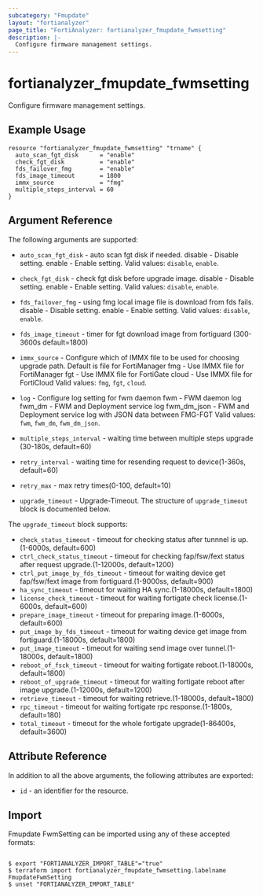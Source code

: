 ```yaml
---
subcategory: "Fmupdate"
layout: "fortianalyzer"
page_title: "FortiAnalyzer: fortianalyzer_fmupdate_fwmsetting"
description: |-
  Configure firmware management settings.
---
```


# fortianalyzer_fmupdate_fwmsetting
Configure firmware management settings.

## Example Usage

```hcl
resource "fortianalyzer_fmupdate_fwmsetting" "trname" {
  auto_scan_fgt_disk      = "enable"
  check_fgt_disk          = "enable"
  fds_failover_fmg        = "enable"
  fds_image_timeout       = 1800
  immx_source             = "fmg"
  multiple_steps_interval = 60
}
```

## Argument Reference


The following arguments are supported:


* `auto_scan_fgt_disk` - auto scan fgt disk if needed. disable - Disable setting. enable - Enable setting. Valid values: `disable`, `enable`.

* `check_fgt_disk` - check fgt disk before upgrade image. disable - Disable setting. enable - Enable setting. Valid values: `disable`, `enable`.

* `fds_failover_fmg` - using fmg local image file is download from fds fails. disable - Disable setting. enable - Enable setting. Valid values: `disable`, `enable`.

* `fds_image_timeout` - timer for fgt download image from fortiguard (300-3600s default=1800)
* `immx_source` - Configure which of IMMX file to be used for choosing upgrade path. Default is file for FortiManager fmg - Use IMMX file for FortiManager fgt - Use IMMX file for FortiGate cloud - Use IMMX file for FortiCloud Valid values: `fmg`, `fgt`, `cloud`.

* `log` - Configure log setting for fwm daemon fwm - FWM daemon log fwm_dm - FWM and Deployment service log fwm_dm_json - FWM and Deployment service log with JSON data between FMG-FGT Valid values: `fwm`, `fwm_dm`, `fwm_dm_json`.

* `multiple_steps_interval` - waiting time between multiple steps upgrade (30-180s, default=60)
* `retry_interval` - waiting time for resending request to device(1-360s, default=60)
* `retry_max` - max retry times(0-100, default=10)
* `upgrade_timeout` - Upgrade-Timeout. The structure of `upgrade_timeout` block is documented below.

The `upgrade_timeout` block supports:

* `check_status_timeout` - timeout for checking status after tunnnel is up.(1-6000s, default=600)
* `ctrl_check_status_timeout` - timeout for checking fap/fsw/fext status after request upgrade.(1-12000s, default=1200)
* `ctrl_put_image_by_fds_timeout` - timeout for waiting device get fap/fsw/fext image from fortiguard.(1-9000ss, default=900)
* `ha_sync_timeout` - timeout for waiting HA sync.(1-18000s, default=1800)
* `license_check_timeout` - timeout for waiting fortigate check license.(1-6000s, default=600)
* `prepare_image_timeout` - timeout for preparing image.(1-6000s, default=600)
* `put_image_by_fds_timeout` - timeout for waiting device get image from fortiguard.(1-18000s, default=1800)
* `put_image_timeout` - timeout for waiting send image over tunnel.(1-18000s, default=1800)
* `reboot_of_fsck_timeout` - timeout for waiting fortigate reboot.(1-18000s, default=1800)
* `reboot_of_upgrade_timeout` - timeout for waiting fortigate reboot after image upgrade.(1-12000s, default=1200)
* `retrieve_timeout` - timeout for waiting retrieve.(1-18000s, default=1800)
* `rpc_timeout` - timeout for waiting fortigate rpc response.(1-1800s, default=180)
* `total_timeout` - timeout for the whole fortigate upgrade(1-86400s, default=3600)


## Attribute Reference

In addition to all the above arguments, the following attributes are exported:
* `id` - an identifier for the resource.

## Import

Fmupdate FwmSetting can be imported using any of these accepted formats:
```

$ export "FORTIANALYZER_IMPORT_TABLE"="true"
$ terraform import fortianalyzer_fmupdate_fwmsetting.labelname FmupdateFwmSetting
$ unset "FORTIANALYZER_IMPORT_TABLE"
```

